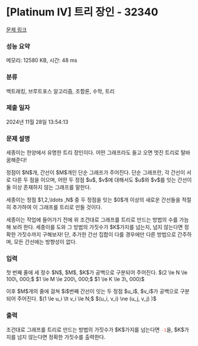 # [Platinum IV] 트리 장인 - 32340 

[문제 링크](https://www.acmicpc.net/problem/32340) 

### 성능 요약

메모리: 12580 KB, 시간: 48 ms

### 분류

백트래킹, 브루트포스 알고리즘, 조합론, 수학, 트리

### 제출 일자

2024년 11월 28일 13:54:13

### 문제 설명

<p>세종이는 한양에서 유명한 트리 장인이다. 어떤 그래프라도 들고 오면 멋진 트리로 탈바꿈해준다!</p>

<p>정점이 $N$개, 간선이 $M$개인 단순 그래프가 주어진다. 단순 그래프란, 각 간선이 서로 다른 두 점을 이으며, 어떤 두 정점 $u$, $v$에 대해서도 $u$와 $v$를 잇는 간선이 둘 이상 존재하지 않는 그래프를 말한다.</p>

<p>세종이는 정점 $1,2,\ldots ,N$ 중 두 정점을 잇는 $0$개 이상의 새로운 간선들을 적절히 추가하여 이 그래프를 트리로 만들 것이다.</p>

<p>세종이는 작업에 들어가기 전에 위 조건대로 그래프를 트리로 만드는 방법의 수를 가늠해 보려 한다. 세종이를 도와 그 방법의 가짓수가 $K$가지를 넘는지, 넘지 않는다면 정확한 가짓수까지 구해보자! 단, 추가한 간선 집합이 다를 경우에만 다른 방법으로 간주하며, 모든 간선에는 방향성이 없다.</p>

### 입력 

 <p>첫 번째 줄에 세 정수 $N$, $M$, $K$가 공백으로 구분되어 주어진다. $(2 \le N \le 100\, 000;$ $1 \le M \le 200\, 000;$ $1 \le K \le 3\, 000)$</p>

<p>이후 $M$개의 줄에 걸쳐 $i$번째 간선이 잇는 두 정점 $u_i$, $v_i$가 공백으로 구분되어 주어진다. $(1 \le u_i \lt v_i \le N;$ $(u_i, v_i) \ne (u_j, v_j) )$</p>

### 출력 

 <p>조건대로 그래프를 트리로 만드는 방법의 가짓수가 $K$가지를 넘는다면 <span style="color:#e74c3c;"><code>-1</code></span>을, $K$가지를 넘지 않는다면 정확한 가짓수를 출력한다.</p>

